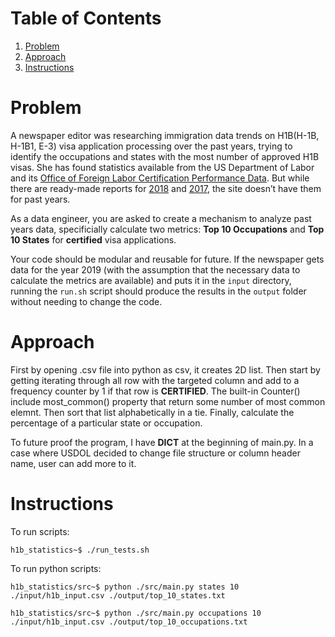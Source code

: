 # Table of Contents
1. [Problem](README.md#problem)
2. [Approach](README.md#Approach)
3. [Instructions](README.md#instructions)


# Problem

A newspaper editor was researching immigration data trends on H1B(H-1B, H-1B1, E-3) visa application processing over the past years, trying to identify the occupations and states with the most number of approved H1B visas. She has found statistics available from the US Department of Labor and its [Office of Foreign Labor Certification Performance Data](https://www.foreignlaborcert.doleta.gov/performancedata.cfm#dis). But while there are ready-made reports for [2018](https://www.foreignlaborcert.doleta.gov/pdf/PerformanceData/2018/H-1B_Selected_Statistics_FY2018_Q4.pdf) and [2017](https://www.foreignlaborcert.doleta.gov/pdf/PerformanceData/2017/H-1B_Selected_Statistics_FY2017.pdf), the site doesn’t have them for past years. 

As a data engineer, you are asked to create a mechanism to analyze past years data, specificially calculate two metrics: **Top 10 Occupations** and **Top 10 States** for **certified** visa applications.

Your code should be modular and reusable for future. If the newspaper gets data for the year 2019 (with the assumption that the necessary data to calculate the metrics are available) and puts it in the `input` directory, running the `run.sh` script should produce the results in the `output` folder without needing to change the code.

# Approach

First by opening .csv file into python as csv, it creates 2D list. Then start by getting iterating through all row with the targeted column and add to a frequency counter by 1 if that row is __CERTIFIED__. The built-in Counter() include most_common() property that return some number of most common elemnt. Then sort that list alphabetically in a tie. Finally, calculate the percentage of a particular state or occupation.

To future proof the program, I have __DICT__ at the beginning of main.py. In a case where USDOL decided to change file structure or column header name, user can add more to it.


# Instructions

To run scripts:

    h1b_statistics~$ ./run_tests.sh 

To run python scripts:

    h1b_statistics/src~$ python ./src/main.py states 10 ./input/h1b_input.csv ./output/top_10_states.txt

    h1b_statistics/src~$ python ./src/main.py occupations 10 ./input/h1b_input.csv ./output/top_10_occupations.txt